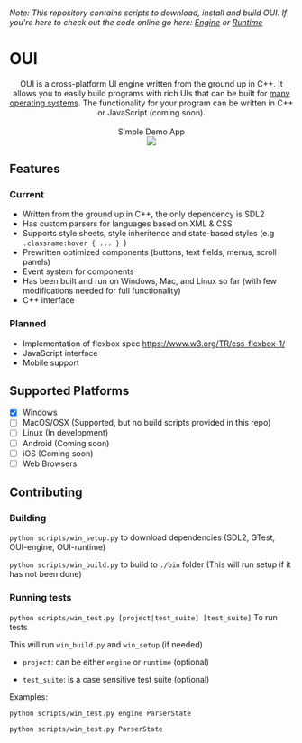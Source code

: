 ###### Note: This repository contains scripts to download, install and build OUI. If you're here to check out the code online go here: [Engine](https://github.com/nik-m2/OUI-engine) or [Runtime](https://github.com/nik-m2/OUI-runtime)

# OUI

<p align="center">
    OUI is a cross-platform UI engine written from the ground up in C++. It allows you to easily build programs with rich UIs that can be built for <a href="#supported-platforms">many operating systems</a>. The functionality for your program can be written in C++ or JavaScript (coming soon).
    <br><br>
    Simple Demo App
    <br>
    <img src="https://user-images.githubusercontent.com/20328954/55766682-bb1c1800-5a43-11e9-9a90-2d085f60d916.gif"/>
<p align="center">
    
## Features

### Current

- Written from the ground up in C++, the only dependency is SDL2
- Has custom parsers for languages based on XML & CSS
- Supports style sheets, style inheritence and state-based styles (e.g `.classname:hover { ... } `)
- Prewritten optimized components (buttons, text fields, menus, scroll panels)
- Event system for components
- Has been built and run on Windows, Mac, and Linux so far (with few modifications needed for full functionality)
- C++ interface

### Planned

- Implementation of flexbox spec https://www.w3.org/TR/css-flexbox-1/
- JavaScript interface
- Mobile support

## Supported Platforms

- [x] Windows
- [ ] MacOS/OSX (Supported, but no build scripts provided in this repo)
- [ ] Linux (In development)
- [ ] Android (Coming soon)
- [ ] iOS (Coming soon)
- [ ] Web Browsers

## Contributing

### Building

`python scripts/win_setup.py` to download dependencies (SDL2, GTest, OUI-engine, OUI-runtime)

`python scripts/win_build.py` to build to `./bin` folder (This will run setup if it has not been done)

### Running tests

`python scripts/win_test.py [project|test_suite] [test_suite]` To run tests

This will run `win_build.py` and `win_setup` (if needed)

 - `project`: can be either `engine` or `runtime` (optional)

 - `test_suite`: is a case sensitive test suite (optional)

Examples:

`python scripts/win_test.py engine ParserState`

`python scripts/win_test.py ParserState`
